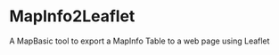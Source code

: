 MapInfo2Leaflet
===============

A MapBasic tool to export a MapInfo Table to a web page using Leaflet
